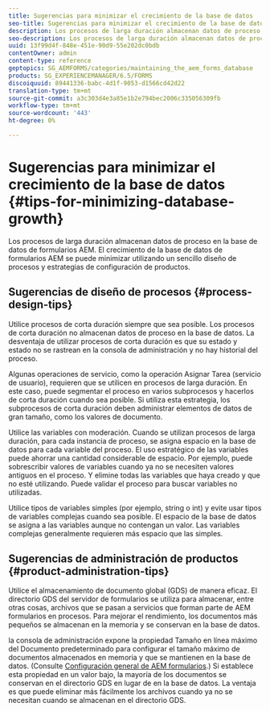 ```yaml
---
title: Sugerencias para minimizar el crecimiento de la base de datos
seo-title: Sugerencias para minimizar el crecimiento de la base de datos
description: Los procesos de larga duración almacenan datos de proceso en la base de datos de formularios AEM. El crecimiento de la base de datos de formularios AEM se puede minimizar utilizando un sencillo diseño de procesos y estrategias de configuración de productos.
seo-description: Los procesos de larga duración almacenan datos de proceso en la base de datos de formularios AEM. El crecimiento de la base de datos de formularios AEM se puede minimizar utilizando un sencillo diseño de procesos y estrategias de configuración de productos.
uuid: 13f99d4f-848e-451e-90d9-55e202dc0bdb
contentOwner: admin
content-type: reference
geptopics: SG_AEMFORMS/categories/maintaining_the_aem_forms_database
products: SG_EXPERIENCEMANAGER/6.5/FORMS
discoiquuid: 89441336-babc-4d1f-9053-d1566cd42d22
translation-type: tm+mt
source-git-commit: a3c303d4e3a85e1b2e794bec2006c335056309fb
workflow-type: tm+mt
source-wordcount: '443'
ht-degree: 0%

---
```



# Sugerencias para minimizar el crecimiento de la base de datos {#tips-for-minimizing-database-growth}

Los procesos de larga duración almacenan datos de proceso en la base de datos de formularios AEM. El crecimiento de la base de datos de formularios AEM se puede minimizar utilizando un sencillo diseño de procesos y estrategias de configuración de productos.

## Sugerencias de diseño de procesos {#process-design-tips}

Utilice procesos de corta duración siempre que sea posible. Los procesos de corta duración no almacenan datos de proceso en la base de datos. La desventaja de utilizar procesos de corta duración es que su estado y estado no se rastrean en la consola de administración y no hay historial del proceso.

Algunas operaciones de servicio, como la operación Asignar Tarea (servicio de usuario), requieren que se utilicen en procesos de larga duración. En este caso, puede segmentar el proceso en varios subprocesos y hacerlos de corta duración cuando sea posible. Si utiliza esta estrategia, los subprocesos de corta duración deben administrar elementos de datos de gran tamaño, como los valores de documento.

Utilice las variables con moderación. Cuando se utilizan procesos de larga duración, para cada instancia de proceso, se asigna espacio en la base de datos para cada variable del proceso. El uso estratégico de las variables puede ahorrar una cantidad considerable de espacio. Por ejemplo, puede sobrescribir valores de variables cuando ya no se necesiten valores antiguos en el proceso. Y elimine todas las variables que haya creado y que no esté utilizando. Puede validar el proceso para buscar variables no utilizadas.

Utilice tipos de variables simples (por ejemplo, string o int) y evite usar tipos de variables complejas cuando sea posible. El espacio de la base de datos se asigna a las variables aunque no contengan un valor. Las variables complejas generalmente requieren más espacio que las simples.

## Sugerencias de administración de productos {#product-administration-tips}

Utilice el almacenamiento de documento global (GDS) de manera eficaz. El directorio GDS del servidor de formularios se utiliza para almacenar, entre otras cosas, archivos que se pasan a servicios que forman parte de AEM formularios en procesos. Para mejorar el rendimiento, los documentos más pequeños se almacenan en la memoria y se conservan en la base de datos.

la consola de administración expone la propiedad Tamaño en línea máximo del Documento predeterminado para configurar el tamaño máximo de documentos almacenados en memoria y que se mantienen en la base de datos. (Consulte [Configuración general de AEM formularios](/help/forms/using/admin-help/configure-general-aem-forms-settings.md#configure-general-aem-forms-settings).) Si establece esta propiedad en un valor bajo, la mayoría de los documentos se conservan en el directorio GDS en lugar de en la base de datos. La ventaja es que puede eliminar más fácilmente los archivos cuando ya no se necesitan cuando se almacenan en el directorio GDS.
